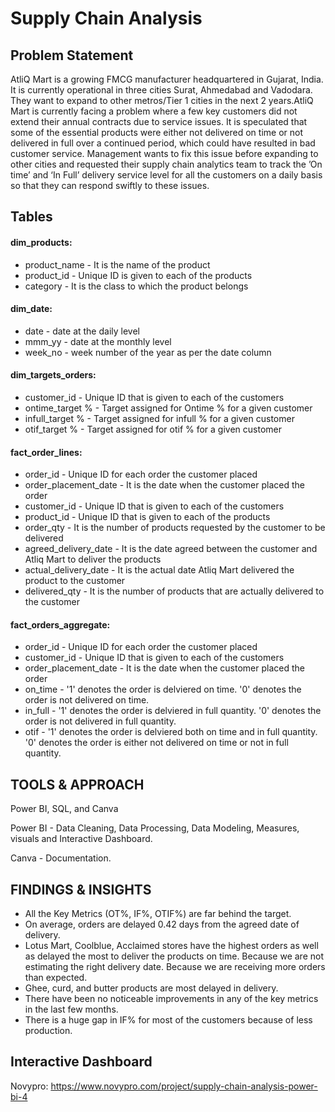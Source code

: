 # Supply Chain Analysis
## Problem Statement

AtliQ Mart is a growing FMCG manufacturer headquartered in Gujarat, India. It is currently operational in three cities Surat, Ahmedabad and Vadodara. They want to expand to other metros/Tier 1 cities in the next 2 years.AtliQ Mart is currently facing a problem where a few key customers did not extend their annual contracts due to service issues. It is speculated that some of the essential products were either not delivered on time or not delivered in full over a continued period, which could have resulted in bad customer service. Management wants to fix this issue before expanding to other cities and requested their supply chain analytics team to track the ’On time’ and ‘In Full’ delivery service level for all the customers on a daily basis so that they can respond swiftly to these issues.

## Tables
#### dim_products:

* product_name - It is the name of the product
* product_id - Unique ID is given to each of the products
* category - It is the class to which the product belongs

#### dim_date:
* date - date at the daily level
* mmm_yy - date at the monthly level
* week_no - week number of the year as per the date column

#### dim_targets_orders:
* customer_id - Unique ID that is given to each of the customers
* ontime_target % - Target assigned for Ontime % for a given customer
* infull_target % - Target assigned for infull % for a given customer
* otif_target % - Target assigned for otif % for a given customer

#### fact_order_lines:
* order_id - Unique ID for each order the customer placed
* order_placement_date - It is the date when the customer placed the order
* customer_id - Unique ID that is given to each of the customers
* product_id - Unique ID that is given to each of the products
* order_qty - It is the number of products requested by the customer to be delivered
* agreed_delivery_date - It is the date agreed between the customer and Atliq Mart to deliver the products
* actual_delivery_date - It is the actual date Atliq Mart delivered the product to the customer
* delivered_qty - It is the number of products that are actually delivered to the customer

#### fact_orders_aggregate:
* order_id - Unique ID for each order the customer placed
* customer_id - Unique ID that is given to each of the customers
* order_placement_date - It is the date when the customer placed the order
* on_time - '1' denotes the order is delviered on time. '0' denotes the order is not delivered on time.
* in_full - '1' denotes the order is delviered in full quantity. '0' denotes the order is not delivered in full quantity.
* otif - '1' denotes the order is delviered both on time and in full quantity. '0' denotes the order is either not delivered on time or not in full quantity.



## TOOLS & APPROACH 
  Power BI, SQL, and Canva

  Power BI - Data Cleaning, Data Processing, Data Modeling, Measures, visuals and Interactive Dashboard.
  
  Canva - Documentation.

## FINDINGS & INSIGHTS 

* All the Key Metrics (OT%, IF%, OTIF%) are far behind the target.
* On average, orders are delayed 0.42 days from the agreed date of delivery.
* Lotus Mart, Coolblue, Acclaimed stores have the highest orders as well as delayed the most to deliver the products on time.
     Because we are not estimating the right delivery date.
     Because we are receiving more orders than expected.
* Ghee, curd, and butter products are most delayed in delivery. 
* There have been no noticeable improvements in any of the key metrics in the last few months.
* There is a huge gap in IF% for most of the customers because of less production.

## Interactive Dashboard 

Novypro: https://www.novypro.com/project/supply-chain-analysis-power-bi-4



